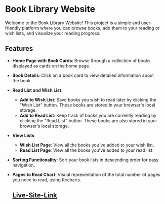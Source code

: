 # Book Library Website

Welcome to the Book Library Website! This project is a simple and user-friendly platform where you can browse books, add them to your reading or wish lists, and visualize your reading progress.

## Features

- **Home Page with Book Cards**: Browse through a collection of books displayed as cards on the home page.

- **Book Details**: Click on a book card to view detailed information about the book.

- **Read List and Wish List**:
  - **Add to Wish List**: Save books you wish to read later by clicking the "Wish List" button. These books are stored in your browser's local storage.
  - **Add to Read List**: Keep track of books you are currently reading by clicking the "Read List" button. These books are also stored in your browser's local storage.

- **View Lists**:
  - **Wish List Page**: View all the books you've added to your wish list.
  - **Read List Page**: View all the books you've added to your read list.

- **Sorting Functionality**: Sort your book lists in descending order for easy navigation.

- **Pages to Read Chart**: Visual representation of the total number of pages you need to read, using Recharts.
  ## [Live-Site-Link](https://66c2dc86d9e6ac5b4d73908d--gleaming-sunflower-69f36b.netlify.app/)

